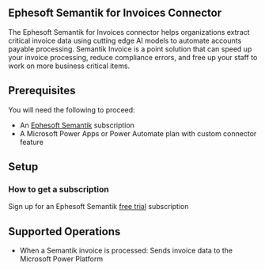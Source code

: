﻿
## Ephesoft Semantik for Invoices Connector
The Ephesoft Semantik for Invoices connector helps organizations extract critical invoice data using cutting edge AI models to automate accounts payable processing.  Semantik Invoice is a point solution that can speed up your invoice processing, reduce compliance errors, and free up your staff to work on more business critical items.

## Prerequisites
You will need the following to proceed:
* An [Ephesoft Semantik](https://ephesoft.com/products/semantik-invoice/) subscription
* A Microsoft Power Apps or Power Automate plan with custom connector feature

## Setup
### How to get a subscription
Sign up for an Ephesoft Semantik [free trial](https://ephesoft.com/get-trial/) subscription

## Supported Operations
* When a Semantik invoice is processed: Sends invoice data to the Microsoft Power Platform
